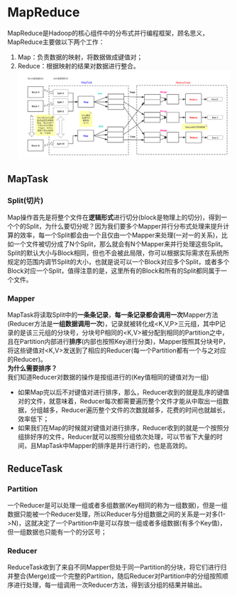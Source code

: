 # MapReduce
MapReduce是Hadoop的核心组件中的分布式并行编程框架，顾名思义，MapReduce主要做以下两个工作：
1. Map：负责数据的映射，将数据做成键值对；
2. Reduce：根据映射的结果对数据进行整合。
![MapReduce工作流程](MapReduce.png)
## MapTask
### Split(切片)
Map操作首先是将整个文件在**逻辑形式**进行切分(block是物理上的切分)，得到一个个的Split，为什么要切分呢？因为我们要多个Mapper并行分布式处理来提升计算的效率，每一个Split都会由一个且仅由一个Mapper来处理(一对一的关系)，比如一个文件被切分成了N个Split，那么就会有N个Mapper来并行处理这些Split。  
Split的默认大小与Block相同，但也不会被此局限，你可以根据实际需求在系统所规定的范围内调节Split的大小，也就是说可以一个Block对应多个Split，或者多个Block对应一个Split，值得注意的是，这里所有的Block和所有的Split都同属于一个文件。
### Mapper
MapTask将读取Split中的**一条条记录**，**每一条记录都会调用一次**Mapper方法(Reducer方法是**一组数据调用一次**)，记录就被转化成<K,V,P>三元组，其中P记录的是该三元组的分块号，分块号P相同的<K,V>被分配到相同的Partition之中，且在Partition内部进行**排序**(内部也按照Key进行分类)，Mapper按照其分块号P，将这些键值对<K,V>发送到了相应的Reducer(每一个Partition都有一个与之对应的Reducer)。  
**为什么需要排序？**  
我们知道Reducer对数据的操作是按组进行的(Key值相同的键值对为一组)
- 如果Map完以后不对键值对进行排序，那么，Reducer收到的就是乱序的键值对的文件，就意味着，Reducer每次都需要遍历整个文件才能从中取出一组数据，分组越多，Reducer遍历整个文件的次数就越多，花费的时间也就越长，效率低下；
- 如果我们在Map的时候就对键值对进行排序，Reducer收到的就是一个按照分组排好序的文件，Reducer就可以按照分组依次处理，可以节省下大量的时间，且MapTask中Mapper的排序是并行进行的，也是高效的。
## ReduceTask
### Partition
一个Reducer是可以处理一组或者多组数据(Key相同的称为一组数据)，但是一组数据只能被一个Reducer处理，所以Reducer与分组数据之间的关系是一对多(1->N)，这就决定了一个Partition中是可以存放一组或者多组数据(有多个Key值)，但一组数据也只能有一个的分区号；
### Reducer
ReduceTask收到了来自不同Mapper但处于同一Partition的分块，将它们进行归并整合(Merge)成一个完整的Partition，随后Reducer对Partition中的分组按照顺序进行处理，每一组调用一次Reducer方法，得到该分组的结果并输出。